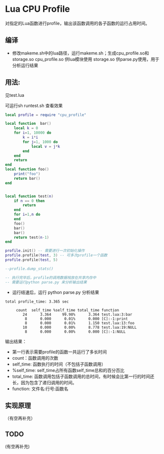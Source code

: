 Lua CPU Profile
======
对指定的Lua函数进行profile，输出该函数调用的各子函数的运行占用时间。


## 编译
* 修改makeme.sh中的lua路径，运行makeme.sh；生成cpu_profile.so和storage.so
  cpu_profile.so 供lua模块使用
  storage.so 供parse.py使用，用于分析运行结果

## 用法:
见test.lua


可运行sh runtest.sh 查看效果

```lua
local profile = require "cpu_profile"

local function  bar()
    local k = 0
    for i=1, 10000 do
        k = i*i
        for j=1, 1000 do
            local v = j*k
        end
    end
    return
end
local function foo()
    print("foo")
    return bar()
end


local function test(n)
	if n == 0 then
		return
	end
	for i=1,n do
	end
    foo()
    bar()
    bar()
	return test(n-1)
end

profile.init() -- 需要进行一次初始化操作
profile.profile(test, 3) -- 可多次profile一个函数
profile.profile(test, 5)

--profile.dump_stats()

-- 执行完毕后，profile的调用数据栈放在共享内存中
-- 需要运行python parse.py 来分析输出结果
```

* 运行结速后，运行 python parse.py 分析结果

```
total profile_time: 3.365 sec

     count  self_time %self_time total_time function
        24      3.364     99.98%      3.364 test.lua:3:bar
         8      0.000      0.01%      0.000 [C]:-1:print
         8      0.000      0.01%      1.150 test.lua:13:foo
        10      0.000      0.00%      8.778 test.lua:19:NULL
         8      0.000      0.00%      0.000 [C]:-1:NULL
```
输出结果：
* 第一行表示需要profile的函数一共运行了多长时间
* count：函数调用的次数
* self_time: 函数执行的时间（不包括子函数调用）
* %self_time: self_time占所有函数self_time总和的百分百比
* total_time: 函数调用包括子函数调用的总时间，有时候会比第一行的时间还长，因为包含了递归调用的时间。
* function: 文件名:行号:函数名

## 实现原理
（有空再补充）

## TODO
(有空再补充)
